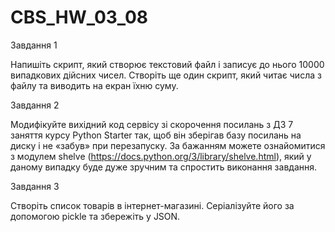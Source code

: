 # CBS_HW_03_08

Завдання 1

Напишіть скрипт, який створює текстовий файл і записує до нього 10000 випадкових дійсних чисел. Створіть ще один скрипт, який читає числа з файлу та виводить на екран їхню суму.

Завдання 2

Модифікуйте вихідний код сервісу зі скорочення посилань з ДЗ 7 заняття курсу Python Starter так, щоб він зберігав базу посилань на диску і не «забув» при перезапуску. За бажанням можете ознайомитися з модулем shelve (https://docs.python.org/3/library/shelve.html), який у даному випадку буде дуже зручним та спростить виконання завдання.


Завдання 3

Створіть список товарів в інтернет-магазині. Серіалізуйте його за допомогою pickle та збережіть у JSON.

